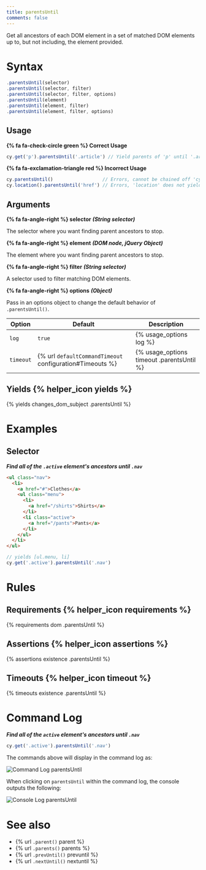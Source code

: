 ```yaml
---
title: parentsUntil
comments: false
---
```


Get all ancestors of each DOM element in a set of matched DOM elements up to, but not including, the element provided.

# Syntax

```javascript
.parentsUntil(selector)
.parentsUntil(selector, filter)
.parentsUntil(selector, filter, options)
.parentsUntil(element)
.parentsUntil(element, filter)
.parentsUntil(element, filter, options)
```

## Usage

**{% fa fa-check-circle green %} Correct Usage**

```javascript
cy.get('p').parentsUntil('.article') // Yield parents of 'p' until '.article'
```

**{% fa fa-exclamation-triangle red %} Incorrect Usage**

```javascript
cy.parentsUntil()                  // Errors, cannot be chained off 'cy'
cy.location().parentsUntil('href') // Errors, 'location' does not yield DOM element
```

## Arguments

**{% fa fa-angle-right %} selector**  ***(String selector)***

The selector where you want finding parent ancestors to stop.

**{% fa fa-angle-right %} element**  ***(DOM node, jQuery Object)***

The element where you want finding parent ancestors to stop.

**{% fa fa-angle-right %} filter**  ***(String selector)***

A selector used to filter matching DOM elements.

**{% fa fa-angle-right %} options**  ***(Object)***

Pass in an options object to change the default behavior of `.parentsUntil()`.

Option | Default | Description
--- | --- | ---
`log` | `true` | {% usage_options log %}
`timeout` | {% url `defaultCommandTimeout` configuration#Timeouts %} | {% usage_options timeout .parentsUntil %}

## Yields {% helper_icon yields %}

{% yields changes_dom_subject .parentsUntil %}

# Examples

## Selector

***Find all of the `.active` element's ancestors until `.nav`***

```html
<ul class="nav">
  <li>
    <a href="#">Clothes</a>
    <ul class="menu">
      <li>
        <a href="/shirts">Shirts</a>
      </li>
      <li class="active">
        <a href="/pants">Pants</a>
      </li>
    </ul>
  </li>
</ul>
```

```javascript
// yields [ul.menu, li]
cy.get('.active').parentsUntil('.nav')
```

# Rules

## Requirements {% helper_icon requirements %}

{% requirements dom .parentsUntil %}

## Assertions {% helper_icon assertions %}

{% assertions existence .parentsUntil %}

## Timeouts {% helper_icon timeout %}

{% timeouts existence .parentsUntil %}

# Command Log

***Find all of the `active` element's ancestors until `.nav`***

```javascript
cy.get('.active').parentsUntil('.nav')
```

The commands above will display in the command log as:

![Command Log parentsUntil](/img/api/parentsuntil/get-all-parents-until-nav-selector.png)

When clicking on `parentsUntil` within the command log, the console outputs the following:

![Console Log parentsUntil](/img/api/parentsuntil/show-parents-until-nav-in-console.png)

# See also

- {% url `.parent()` parent %}
- {% url `.parents()` parents %}
- {% url `.prevUntil()` prevuntil %}
- {% url `.nextUntil()` nextuntil %}
